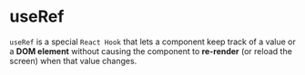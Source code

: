 # useRef

`useRef` is a special `React Hook` that lets a component keep track of a value or a **DOM element** without causing the component to **re-render** (or reload the screen) when that value changes.

